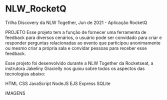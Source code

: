# NLW_RocketQ
Trilha Discovery da NLW Together, Jun de 2021 - Aplicação RocketQ

PROJETO
Esse projeto tem a função de fornecer uma ferramenta de feedback para diversos cenários, o usuário pode ser convidado para criar e responder perguntas relacionadas ao evento que participou anonimamente ou mesmo criar a própria sala e convidar pessoas para receber esse feedback.

Esse projeto foi desenvolvido durante a NLW Together da Rocketseat, a instrutora Jakeliny Gracielly nos guiou sobre todos os aspectos das tecnologias abaixo:

HTML
CSS
JavaScript
NodeJS
EJS
Express
SQLite


IMAGENS
